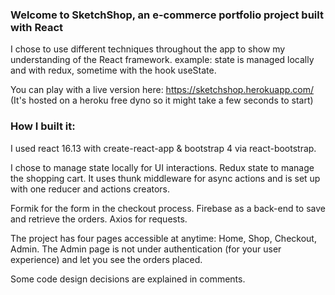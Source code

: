 ### Welcome to SketchShop, an e-commerce portfolio project built with React

I chose to use different techniques throughout the app to show my understanding of the React framework.
	example: state is managed locally and with redux, sometime with the hook useState.
	
You can play with a live version here: https://sketchshop.herokuapp.com/ 
(It's hosted on a heroku free dyno so it might take a few seconds to start)

### How I built it:

I used react 16.13 with create-react-app & bootstrap 4 via react-bootstrap.

I chose to manage state locally for UI interactions.
Redux state to manage the shopping cart. It uses  thunk middleware for async actions and is set up with one reducer and actions creators.

Formik for the form in the checkout process.
Firebase as a back-end  to save and retrieve the orders.
Axios for requests.

The project has four pages accessible at anytime: Home, Shop, Checkout, Admin.
The Admin page is not under authentication (for your user experience) and let you see the orders placed.

Some code design decisions are explained in comments.